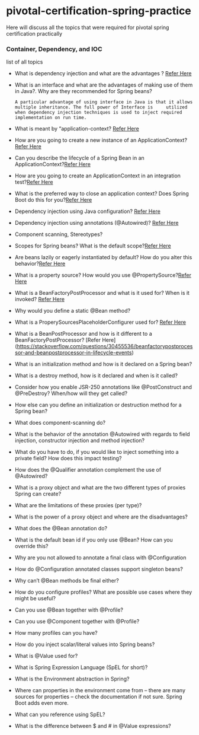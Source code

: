 # pivotal-certification-spring-practice

Here will discuss all the topics that were required for pivotal spring certification practically

### Container, Dependency, and IOC

list of all topics

- What is dependency injection and what are the advantages ?  [Refer Here](https://github.com/sankarprasanth7/pivotal-certification-practice/tree/master/dependency-injection)
- What is an interface and what are the advantages of making use of them in Java?. Why are they recommended for Spring beans?

  `A particular advantage of using interface in Java is that it allows multiple inheritance. The full power of Interface is     utilized when dependency injection techniques is used to inject required implementation on run time.`
  
- What is meant by “application-context? [Refer Here](https://github.com/sankarprasanth7/pivotal-certification-practice/blob/9b31d85f4a0cf587b56b6f7816b9268ea1541d5a/pivotal/src/main/java/com/practice/pivotal/utils/ApplicationContextExample.java#L14)
- How are you going to create a new instance of an ApplicationContext? [Refer Here](https://github.com/sankarprasanth7/pivotal-certification-practice/blob/9b31d85f4a0cf587b56b6f7816b9268ea1541d5a/pivotal/src/main/java/com/practice/pivotal/utils/ApplicationContextExample.java#L33)
- Can you describe the lifecycle of a Spring Bean in an ApplicationContext?[Refer Here](https://github.com/sankarprasanth7/pivotal-certification-practice/blob/9b31d85f4a0cf587b56b6f7816b9268ea1541d5a/pivotal/src/main/java/com/practice/pivotal/config/AppConfig.java#L20)
- How are you going to create an ApplicationContext in an integration test?[Refer Here](https://github.com/sankarprasanth7/pivotal-certification-practice/blob/9b31d85f4a0cf587b56b6f7816b9268ea1541d5a/pivotal/src/test/java/com/practice/pivotal/ApplicationContextTests.java#L7)
- What is the preferred way to close an application context? Does Spring Boot do this for
you?[Refer Here](https://github.com/sankarprasanth7/pivotal-certification-practice/blob/9b31d85f4a0cf587b56b6f7816b9268ea1541d5a/pivotal/src/main/java/com/practice/pivotal/utils/ApplicationContextExample.java#L43)
- Dependency injection using Java configuration?  [Refer Here](https://github.com/sankarprasanth7/pivotal-certification-practice/tree/master/dependency-injection)
- Dependency injection using annotations (@Autowired)? [Refer Here](https://github.com/sankarprasanth7/pivotal-certification-practice/tree/master/dependency-injection)
- Component scanning, Stereotypes?
- Scopes for Spring beans? What is the default scope?[Refer Here](https://github.com/sankarprasanth7/pivotal-certification-practice/blob/9b31d85f4a0cf587b56b6f7816b9268ea1541d5a/pivotal/src/main/java/com/practice/pivotal/service/ThreadProcesses.java#L8)
- Are beans lazily or eagerly instantiated by default? How do you alter this behavior?[Refer Here](https://github.com/sankarprasanth7/pivotal-certification-practice/blob/9b31d85f4a0cf587b56b6f7816b9268ea1541d5a/pivotal/src/main/java/com/practice/pivotal/service/ThreadProcesses.java#L26)
- What is a property source? How would you use @PropertySource?[Refer Here](https://github.com/sankarprasanth7/pivotal-certification-practice/blob/9b31d85f4a0cf587b56b6f7816b9268ea1541d5a/pivotal/src/main/java/com/practice/pivotal/service/ThreadProcesses.java#L31)
- What is a BeanFactoryPostProcessor and what is it used for? When is it invoked? [Refer Here](https://i.stack.imgur.com/jg555.png)
- Why would you define a static @Bean method?
- What is a ProperySourcesPlaceholderConfigurer used for? [Refer Here](https://github.com/sankarprasanth7/pivotal-certification-practice/blob/7f059f936a49029c9bad81f16fbcffadd86def17/pivotal/src/main/java/com/practice/pivotal/config/AppConfig.java#L37)
- What is a BeanPostProcessor and how is it different to a BeanFactoryPostProcessor? [Refer Here] (https://stackoverflow.com/questions/30455536/beanfactorypostprocessor-and-beanpostprocessor-in-lifecycle-events)
- What is an initialization method and how is it declared on a Spring bean?
- What is a destroy method, how is it declared and when is it called?
- Consider how you enable JSR-250 annotations like @PostConstruct and
@PreDestroy? When/how will they get called?
- How else can you define an initialization or destruction method for a Spring bean?
- What does component-scanning do?
- What is the behavior of the annotation @Autowired with regards to field injection,
constructor injection and method injection?
- What do you have to do, if you would like to inject something into a private field? How does
this impact testing?
- How does the @Qualifier annotation complement the use of @Autowired?
- What is a proxy object and what are the two different types of proxies Spring can create?
- What are the limitations of these proxies (per type)?
- What is the power of a proxy object and where are the disadvantages?
- What does the @Bean annotation do?
- What is the default bean id if you only use @Bean? How can you override this?
- Why are you not allowed to annotate a final class with @Configuration
- How do @Configuration annotated classes support singleton beans?
- Why can’t @Bean methods be final either?
- How do you configure profiles? What are possible use cases where they might be useful?
- Can you use @Bean together with @Profile?
- Can you use @Component together with @Profile?
- How many profiles can you have?
- How do you inject scalar/literal values into Spring beans?
- What is @Value used for?
- What is Spring Expression Language (SpEL for short)?
- What is the Environment abstraction in Spring?
- Where can properties in the environment come from – there are many sources for
properties – check the documentation if not sure. Spring Boot adds even more.
- What can you reference using SpEL?
- What is the difference between $ and # in @Value expressions?
